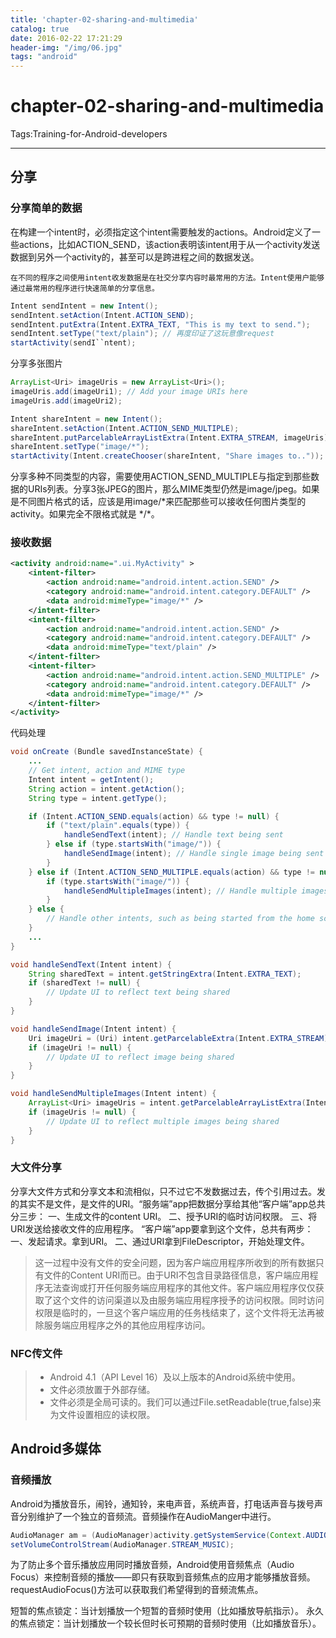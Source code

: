 ```yaml
---
title: 'chapter-02-sharing-and-multimedia'
catalog: true
date: 2016-02-22 17:21:29
header-img: "/img/06.jpg"
tags: "android"
---
```


# chapter-02-sharing-and-multimedia

Tags:Training-for-Android-developers

---

## 分享
### 分享简单的数据
在构建一个intent时，必须指定这个intent需要触发的actions。Android定义了一些actions，比如ACTION_SEND，该action表明该intent用于从一个activity发送数据到另外一个activity的，甚至可以是跨进程之间的数据发送。

    在不同的程序之间使用intent收发数据是在社交分享内容时最常用的方法。Intent使用户能够通过最常用的程序进行快速简单的分享信息。

```java
Intent sendIntent = new Intent();
sendIntent.setAction(Intent.ACTION_SEND);
sendIntent.putExtra(Intent.EXTRA_TEXT, "This is my text to send.");
sendIntent.setType("text/plain"); // 再度印证了这玩意像request
startActivity(sendI``ntent);
```
分享多张图片
```java
ArrayList<Uri> imageUris = new ArrayList<Uri>();
imageUris.add(imageUri1); // Add your image URIs here
imageUris.add(imageUri2);

Intent shareIntent = new Intent();
shareIntent.setAction(Intent.ACTION_SEND_MULTIPLE);
shareIntent.putParcelableArrayListExtra(Intent.EXTRA_STREAM, imageUris);
shareIntent.setType("image/*");
startActivity(Intent.createChooser(shareIntent, "Share images to.."));
```
分享多种不同类型的内容，需要使用ACTION_SEND_MULTIPLE与指定到那些数据的URIs列表。分享3张JPEG的图片，那么MIME类型仍然是image/jpeg。如果是不同图片格式的话，应该是用image/*来匹配那些可以接收任何图片类型的activity。如果完全不限格式就是 \*/\*。

### 接收数据

```xml
<activity android:name=".ui.MyActivity" >
    <intent-filter>
        <action android:name="android.intent.action.SEND" />
        <category android:name="android.intent.category.DEFAULT" />
        <data android:mimeType="image/*" />
    </intent-filter>
    <intent-filter>
        <action android:name="android.intent.action.SEND" />
        <category android:name="android.intent.category.DEFAULT" />
        <data android:mimeType="text/plain" />
    </intent-filter>
    <intent-filter>
        <action android:name="android.intent.action.SEND_MULTIPLE" />
        <category android:name="android.intent.category.DEFAULT" />
        <data android:mimeType="image/*" />
    </intent-filter>
</activity>
```
代码处理
```java
void onCreate (Bundle savedInstanceState) {
    ...
    // Get intent, action and MIME type
    Intent intent = getIntent();
    String action = intent.getAction();
    String type = intent.getType();

    if (Intent.ACTION_SEND.equals(action) && type != null) {
        if ("text/plain".equals(type)) {
            handleSendText(intent); // Handle text being sent
        } else if (type.startsWith("image/")) {
            handleSendImage(intent); // Handle single image being sent
        }
    } else if (Intent.ACTION_SEND_MULTIPLE.equals(action) && type != null) {
        if (type.startsWith("image/")) {
            handleSendMultipleImages(intent); // Handle multiple images being sent
        }
    } else {
        // Handle other intents, such as being started from the home screen
    }
    ...
}

void handleSendText(Intent intent) {
    String sharedText = intent.getStringExtra(Intent.EXTRA_TEXT);
    if (sharedText != null) {
        // Update UI to reflect text being shared
    }
}

void handleSendImage(Intent intent) {
    Uri imageUri = (Uri) intent.getParcelableExtra(Intent.EXTRA_STREAM);
    if (imageUri != null) {
        // Update UI to reflect image being shared
    }
}

void handleSendMultipleImages(Intent intent) {
    ArrayList<Uri> imageUris = intent.getParcelableArrayListExtra(Intent.EXTRA_STREAM);
    if (imageUris != null) {
        // Update UI to reflect multiple images being shared
    }
}
```
### 大文件分享

分享大文件方式和分享文本和流相似，只不过它不发数据过去，传个引用过去。发的其实不是文件，是文件的URI。“服务端”app把数据分享给其他“客户端”app总共分三步：
一、生成文件的content URI。
二、授予URI的临时访问权限。
三、将URI发送给接收文件的应用程序。
“客户端”app要拿到这个文件，总共有两步：
一、发起请求。拿到URI。
二、通过URI拿到FileDescriptor，开始处理文件。
    
>  这一过程中没有文件的安全问题，因为客户端应用程序所收到的所有数据只有文件的Content URI而已。由于URI不包含目录路径信息，客户端应用程序无法查询或打开任何服务端应用程序的其他文件。客户端应用程序仅仅获取了这个文件的访问渠道以及由服务端应用程序授予的访问权限。同时访问权限是临时的，一旦这个客户端应用的任务栈结束了，这个文件将无法再被除服务端应用程序之外的其他应用程序访问。

### NFC传文件

>* Android 4.1（API Level 16）及以上版本的Android系统中使用。
>* 文件必须放置于外部存储。
>* 文件必须是全局可读的。我们可以通过File.setReadable(true,false)来为文件设置相应的读权限。

## Android多媒体

### 音频播放
Android为播放音乐，闹铃，通知铃，来电声音，系统声音，打电话声音与拨号声音分别维护了一个独立的音频流。音频操作在AudioManger中进行。
```java
AudioManager am = (AudioManager)activity.getSystemService(Context.AUDIO_SERVICE);
setVolumeControlStream(AudioManager.STREAM_MUSIC);
```
为了防止多个音乐播放应用同时播放音频，Android使用音频焦点（Audio Focus）来控制音频的播放——即只有获取到音频焦点的应用才能够播放音频。requestAudioFocus()方法可以获取我们希望得到的音频流焦点。

短暂的焦点锁定：当计划播放一个短暂的音频时使用（比如播放导航指示）。
永久的焦点锁定：当计划播放一个较长但时长可预期的音频时使用（比如播放音乐）。

